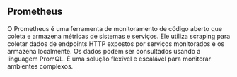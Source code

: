 ## Prometheus

O Prometheus é uma ferramenta de monitoramento de código aberto que coleta e armazena métricas de sistemas e serviços. Ele utiliza scraping para coletar dados de endpoints HTTP expostos por serviços monitorados e os armazena localmente. Os dados podem ser consultados usando a linguagem PromQL. É uma solução flexível e escalável para monitorar ambientes complexos.